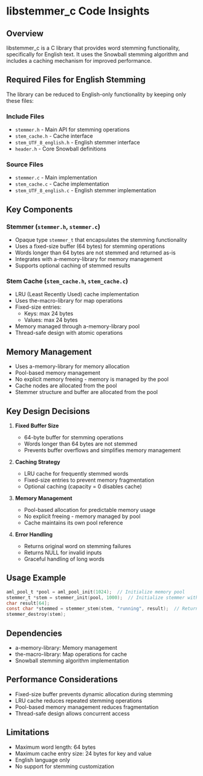 # libstemmer_c Code Insights

## Overview
libstemmer_c is a C library that provides word stemming functionality, specifically for English text. It uses the Snowball stemming algorithm and includes a caching mechanism for improved performance.

## Required Files for English Stemming
The library can be reduced to English-only functionality by keeping only these files:

### Include Files
- `stemmer.h` - Main API for stemming operations
- `stem_cache.h` - Cache interface
- `stem_UTF_8_english.h` - English stemmer interface
- `header.h` - Core Snowball definitions

### Source Files
- `stemmer.c` - Main implementation
- `stem_cache.c` - Cache implementation
- `stem_UTF_8_english.c` - English stemmer implementation

## Key Components

### Stemmer (`stemmer.h`, `stemmer.c`)
- Opaque type `stemmer_t` that encapsulates the stemming functionality
- Uses a fixed-size buffer (64 bytes) for stemming operations
- Words longer than 64 bytes are not stemmed and returned as-is
- Integrates with a-memory-library for memory management
- Supports optional caching of stemmed results

### Stem Cache (`stem_cache.h`, `stem_cache.c`)
- LRU (Least Recently Used) cache implementation
- Uses the-macro-library for map operations
- Fixed-size entries:
  - Keys: max 24 bytes
  - Values: max 24 bytes
- Memory managed through a-memory-library pool
- Thread-safe design with atomic operations

## Memory Management
- Uses a-memory-library for memory allocation
- Pool-based memory management
- No explicit memory freeing - memory is managed by the pool
- Cache nodes are allocated from the pool
- Stemmer structure and buffer are allocated from the pool

## Key Design Decisions
1. **Fixed Buffer Size**
   - 64-byte buffer for stemming operations
   - Words longer than 64 bytes are not stemmed
   - Prevents buffer overflows and simplifies memory management

2. **Caching Strategy**
   - LRU cache for frequently stemmed words
   - Fixed-size entries to prevent memory fragmentation
   - Optional caching (capacity = 0 disables cache)

3. **Memory Management**
   - Pool-based allocation for predictable memory usage
   - No explicit freeing - memory managed by pool
   - Cache maintains its own pool reference

4. **Error Handling**
   - Returns original word on stemming failures
   - Returns NULL for invalid inputs
   - Graceful handling of long words

## Usage Example
```c
aml_pool_t *pool = aml_pool_init(1024);  // Initialize memory pool
stemmer_t *stem = stemmer_init(pool, 1000);  // Initialize stemmer with 1000-entry cache
char result[64];
const char *stemmed = stemmer_stem(stem, "running", result);  // Returns "run"
stemmer_destroy(stem);
```

## Dependencies
- a-memory-library: Memory management
- the-macro-library: Map operations for cache
- Snowball stemming algorithm implementation

## Performance Considerations
- Fixed-size buffer prevents dynamic allocation during stemming
- LRU cache reduces repeated stemming operations
- Pool-based memory management reduces fragmentation
- Thread-safe design allows concurrent access

## Limitations
- Maximum word length: 64 bytes
- Maximum cache entry size: 24 bytes for key and value
- English language only
- No support for stemming customization 